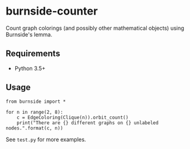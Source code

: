 burnside-counter
================

Count graph colorings (and possibly other mathematical objects) using Burnside's lemma.


Requirements
------------

* Python 3.5+


Usage
-----

```
from burnside import *

for n in range(2, 8):
    c = EdgeColoring(Clique(n)).orbit_count()
    print("There are {} different graphs on {} unlabeled nodes.".format(c, n))
```

See ``test.py`` for more examples.
